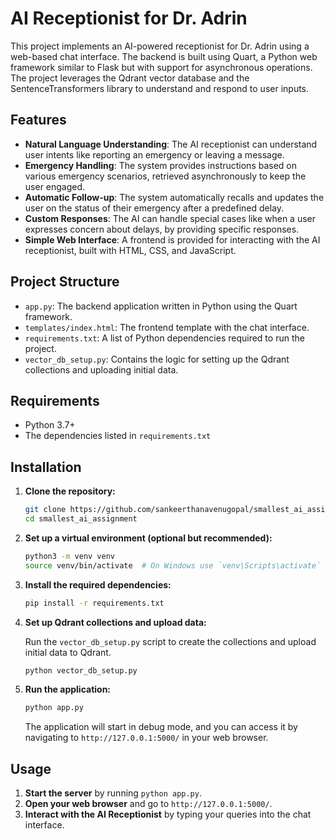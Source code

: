 # AI Receptionist for Dr. Adrin

This project implements an AI-powered receptionist for Dr. Adrin using a web-based chat interface. The backend is built using Quart, a Python web framework similar to Flask but with support for asynchronous operations. The project leverages the Qdrant vector database and the SentenceTransformers library to understand and respond to user inputs.

## Features

- **Natural Language Understanding**: The AI receptionist can understand user intents like reporting an emergency or leaving a message.
- **Emergency Handling**: The system provides instructions based on various emergency scenarios, retrieved asynchronously to keep the user engaged.
- **Automatic Follow-up**: The system automatically recalls and updates the user on the status of their emergency after a predefined delay.
- **Custom Responses**: The AI can handle special cases like when a user expresses concern about delays, by providing specific responses.
- **Simple Web Interface**: A frontend is provided for interacting with the AI receptionist, built with HTML, CSS, and JavaScript.

## Project Structure

- `app.py`: The backend application written in Python using the Quart framework.
- `templates/index.html`: The frontend template with the chat interface.
- `requirements.txt`: A list of Python dependencies required to run the project.
- `vector_db_setup.py`: Contains the logic for setting up the Qdrant collections and uploading initial data.

## Requirements

- Python 3.7+
- The dependencies listed in `requirements.txt`

## Installation

1. **Clone the repository:**

   ```bash
   git clone https://github.com/sankeerthanavenugopal/smallest_ai_assignment.git
   cd smallest_ai_assignment
   ```

2. **Set up a virtual environment (optional but recommended):**

   ```bash
   python3 -m venv venv
   source venv/bin/activate  # On Windows use `venv\Scripts\activate`
   ```

3. **Install the required dependencies:**

   ```bash
   pip install -r requirements.txt
   ```

4. **Set up Qdrant collections and upload data:**

   Run the `vector_db_setup.py` script to create the collections and upload initial data to Qdrant.

   ```bash
   python vector_db_setup.py
   ```

5. **Run the application:**

   ```bash
   python app.py
   ```

   The application will start in debug mode, and you can access it by navigating to `http://127.0.0.1:5000/` in your web browser.

## Usage

1. **Start the server** by running `python app.py`.
2. **Open your web browser** and go to `http://127.0.0.1:5000/`.
3. **Interact with the AI Receptionist** by typing your queries into the chat interface.

